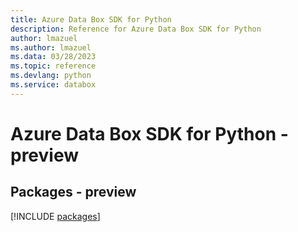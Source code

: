 ```yaml
---
title: Azure Data Box SDK for Python
description: Reference for Azure Data Box SDK for Python
author: lmazuel
ms.author: lmazuel
ms.data: 03/28/2023
ms.topic: reference
ms.devlang: python
ms.service: databox
---
```

# Azure Data Box SDK for Python - preview
## Packages - preview
[!INCLUDE [packages](data-box-index.md)]